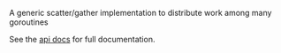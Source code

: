 A generic scatter/gather implementation to distribute work among many goroutines

See the [api docs](https://pkg.go.dev/github.com/seveas/scattergather) for full documentation.
